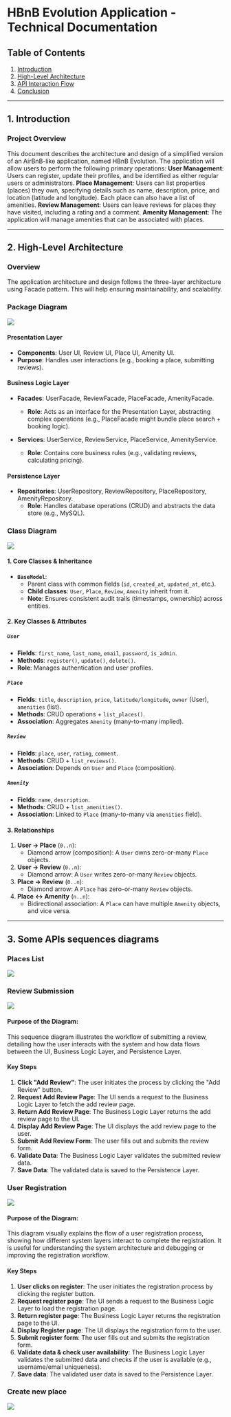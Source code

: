 # HBnB Evolution Application - Technical Documentation

## Table of Contents
1. [Introduction](#introduction)
2. [High-Level Architecture](#high-level-architecture)
3. [API Interaction Flow](#api-interaction-flow)
4. [Conclusion](#conclusion)

---

## 1. Introduction

### Project Overview
This document describes the architecture and design of a simplified version of an AirBnB-like application, named HBnB Evolution. The application will allow users to perform the following primary operations:
    **User Management**: Users can register, update their profiles, and be identified as either regular users or administrators.
    **Place Management**: Users can list properties (places) they own, specifying details such as name, description, price, and location (latitude and longitude). Each place can also have a list of amenities.
    **Review Management**: Users can leave reviews for places they have visited, including a rating and a comment.
    **Amenity Management**: The application will manage amenities that can be associated with places.

---

## 2. High-Level Architecture

### Overview
The application architecture and design follows the three-layer architecture using Facade pattern. 
This will help ensuring maintainability, and scalability.

### Package Diagram
<img src="./Package Diagram.svg">

#### Presentation Layer
- **Components**: User UI, Review UI, Place UI, Amenity UI.
- **Purpose**: Handles user interactions (e.g., booking a place, submitting reviews).

#### Business Logic Layer
- **Facades**: UserFacade, ReviewFacade, PlaceFacade, AmenityFacade.
   - **Role**: Acts as an interface for the Presentation Layer, abstracting complex operations (e.g., PlaceFacade might bundle place search + booking logic).

- **Services**: UserService, ReviewService, PlaceService, AmenityService.
   - **Role**: Contains core business rules (e.g., validating reviews, calculating pricing).

#### Persistence Layer
- **Repositories**: UserRepository, ReviewRepository, PlaceRepository, AmenityRepository.
   - **Role**: Handles database operations (CRUD) and abstracts the data store (e.g., MySQL).

### Class Diagram
<img src="./class diagram.svg">

#### **1. Core Classes & Inheritance**
- **`BaseModel`**:  
  - Parent class with common fields (`id`, `created_at`, `updated_at`, etc.).  
  - **Child classes**: `User`, `Place`, `Review`, `Amenity` inherit from it.  
  - **Note**: Ensures consistent audit trails (timestamps, ownership) across entities.

#### **2. Key Classes & Attributes**
##### **`User`**
- **Fields**: `first_name`, `last_name`, `email`, `password`, `is_admin`.  
- **Methods**: `register()`, `update()`, `delete()`.  
- **Role**: Manages authentication and user profiles.  

##### **`Place`**  
- **Fields**: `title`, `description`, `price`, `latitude/longitude`, `owner` (User), `amenities` (list).  
- **Methods**: CRUD operations + `list_places()`.  
- **Association**: Aggregates `Amenity` (many-to-many implied).  

##### **`Review`**  
- **Fields**: `place`, `user`, `rating`, `comment`.  
- **Methods**: CRUD + `list_reviews()`.  
- **Association**: Depends on `User` and `Place` (composition).  

##### **`Amenity`**  
- **Fields**: `name`, `description`.  
- **Methods**: CRUD + `list_amenities()`.  
- **Association**: Linked to `Place` (many-to-many via `amenities` field).  

#### **3. Relationships**
1. **User → Place** (`0..n`):  
   - Diamond arrow (composition): A `User` owns zero-or-many `Place` objects.  
2. **User → Review** (`0..n`):  
   - Diamond arrow: A `User` writes zero-or-many `Review` objects.  
3. **Place → Review** (`0..n`):  
   - Diamond arrow: A `Place` has zero-or-many `Review` objects.  
4. **Place ↔ Amenity** (`n..n`):  
   - Bidirectional association: A `Place` can have multiple `Amenity` objects, and vice versa.  

---

## 3. Some APIs sequences diagrams
### Places List
<img src="./places list.svg">

### Review Submission
<img src="./review submission.svg">

#### Purpose of the Diagram:
   This sequence diagram illustrates the workflow of submitting a review, detailing how the user interacts with the system and how data flows between the UI, Business Logic Layer, and Persistence Layer.
#### Key Steps
   1. **Click "Add Review"**: The user initiates the process by clicking the "Add Review" button.
   2. **Request Add Review Page**: The UI sends a request to the Business Logic Layer to fetch the add review page.
   3. **Return Add Review Page**: The Business Logic Layer returns the add review page to the UI.
   4. **Display Add Review Page**: The UI displays the add review page to the user.
   5. **Submit Add Review Form**: The user fills out and submits the review form.
   6. **Validate Data**: The Business Logic Layer validates the submitted review data.
   7. **Save Data**: The validated data is saved to the Persistence Layer.

### User Registration
<img src="./user_register.svg">

#### Purpose of the Diagram:
   This diagram visually explains the flow of a user registration process, showing how different system layers interact to complete the registration. It is useful for understanding the system architecture and debugging or improving the registration workflow.
#### Key Steps
   1. **User clicks on register**: The user initiates the registration process by clicking the register button.
   2. **Request register page**: The UI sends a request to the Business Logic Layer to load the registration page.
   3. **Return register page**: The Business Logic Layer returns the registration page to the UI.
   4. **Display Register page**: The UI displays the registration form to the user.
   5. **Submit register form**: The user fills out and submits the registration form.
   6. **Validate data & check user availability**: The Business Logic Layer validates the submitted data and checks if the user is available (e.g., username/email uniqueness).
   7. **Save data**: The validated user data is saved to the Persistence Layer.

### Create new place
<img src="./Place Creation sequence diagram.svg">




